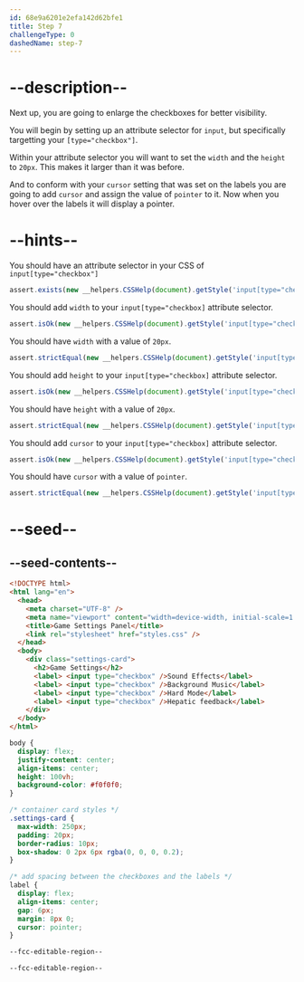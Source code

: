 ```yaml
---
id: 68e9a6201e2efa142d62bfe1
title: Step 7
challengeType: 0
dashedName: step-7
---
```


# --description--

Next up, you are going to enlarge the checkboxes for better visibility.

You will begin by setting up an attribute selector for `input`, but specifically targetting your `[type="checkbox"]`.

Within your attribute selector you will want to set the `width` and the `height` to `20px`. This makes it larger than it was before.

And to conform with your `cursor` setting that was set on the labels you are going to add `cursor` and assign the value of `pointer` to it. Now when you hover over the labels it will display a pointer.

# --hints--

You should have an attribute selector in your CSS of `input[type="checkbox"]`

```js
assert.exists(new __helpers.CSSHelp(document).getStyle('input[type="checkbox"]'));
```

You should add `width` to your `input[type="checkbox]` attribute selector.

```js
assert.isOk(new __helpers.CSSHelp(document).getStyle('input[type="checkbox"]')?.width);
```

You should have `width` with a value of `20px`.

```js
assert.strictEqual(new __helpers.CSSHelp(document).getStyle('input[type="checkbox"]')?.width, "20px");
```

You should add `height` to your `input[type="checkbox]` attribute selector.

```js
assert.isOk(new __helpers.CSSHelp(document).getStyle('input[type="checkbox"]')?.height);
```

You should have `height` with a value of `20px`.

```js
assert.strictEqual(new __helpers.CSSHelp(document).getStyle('input[type="checkbox"]')?.height, "20px");
```

You should add `cursor` to your `input[type="checkbox]` attribute selector.

```js
assert.isOk(new __helpers.CSSHelp(document).getStyle('input[type="checkbox"]')?.cursor);
```

You should have `cursor` with a value of `pointer`.

```js
assert.strictEqual(new __helpers.CSSHelp(document).getStyle('input[type="checkbox"]')?.cursor, "pointer");
```

# --seed--

## --seed-contents--

```html
<!DOCTYPE html>
<html lang="en">
  <head>
    <meta charset="UTF-8" />
    <meta name="viewport" content="width=device-width, initial-scale=1.0" />
    <title>Game Settings Panel</title>
    <link rel="stylesheet" href="styles.css" />
  </head>
  <body>
    <div class="settings-card">
      <h2>Game Settings</h2>
      <label> <input type="checkbox" />Sound Effects</label>
      <label> <input type="checkbox" />Background Music</label>
      <label> <input type="checkbox" />Hard Mode</label>
      <label> <input type="checkbox" />Hepatic feedback</label>
    </div>
  </body>
</html>
```

```css
body {
  display: flex;
  justify-content: center;
  align-items: center;
  height: 100vh;
  background-color: #f0f0f0;
}

/* container card styles */
.settings-card {
  max-width: 250px;
  padding: 20px;
  border-radius: 10px;
  box-shadow: 0 2px 6px rgba(0, 0, 0, 0.2);
}

/* add spacing between the checkboxes and the labels */
label {
  display: flex;
  align-items: center;
  gap: 6px;
  margin: 8px 0;
  cursor: pointer;
}

--fcc-editable-region--

--fcc-editable-region--
```
